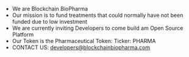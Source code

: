 - We are Blockchain BioPharma 
- Our mission is to fund treatments that could normally have not been funded due to low investment 
- We are currently inviting Developers to come build am Open Source Platform
- Our Token is the Pharmaceutical Token: Ticker: PHARMA
- CONTACT US: developers@blockchainbiopharma.com
